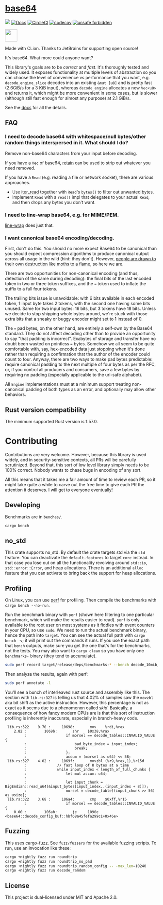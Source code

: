 # [base64](https://crates.io/crates/base64)

[![](https://img.shields.io/crates/v/base64.svg)](https://crates.io/crates/base64) [![Docs](https://docs.rs/base64/badge.svg)](https://docs.rs/base64) [![CircleCI](https://circleci.com/gh/marshallpierce/rust-base64/tree/master.svg?style=shield)](https://circleci.com/gh/marshallpierce/rust-base64/tree/master) [![codecov](https://codecov.io/gh/marshallpierce/rust-base64/branch/master/graph/badge.svg)](https://codecov.io/gh/marshallpierce/rust-base64) [![unsafe forbidden](https://img.shields.io/badge/unsafe-forbidden-success.svg)](https://github.com/rust-secure-code/safety-dance/)

<a href="https://www.jetbrains.com/?from=rust-base64"><img src="/icon_CLion.svg" height="40px"/></a>

Made with CLion. Thanks to JetBrains for supporting open source!

It's base64. What more could anyone want?

This library's goals are to be *correct* and *fast*. It's thoroughly tested and widely used. It exposes functionality at
multiple levels of abstraction so you can choose the level of convenience vs performance that you want,
e.g. `decode_engine_slice` decodes into an existing `&mut [u8]` and is pretty fast (2.6GiB/s for a 3 KiB input),
whereas `decode_engine` allocates a new `Vec<u8>` and returns it, which might be more convenient in some cases, but is
slower (although still fast enough for almost any purpose) at 2.1 GiB/s.

See the [docs](https://docs.rs/base64) for all the details.

## FAQ

### I need to decode base64 with whitespace/null bytes/other random things interspersed in it. What should I do?

Remove non-base64 characters from your input before decoding.

If you have a `Vec` of base64, [retain](https://doc.rust-lang.org/std/vec/struct.Vec.html#method.retain) can be used to
strip out whatever you need removed.

If you have a `Read` (e.g. reading a file or network socket), there are various approaches.

- Use [iter_read](https://crates.io/crates/iter-read) together with `Read`'s `bytes()` to filter out unwanted bytes.
- Implement `Read` with a `read()` impl that delegates to your actual `Read`, and then drops any bytes you don't want.

### I need to line-wrap base64, e.g. for MIME/PEM.

[line-wrap](https://crates.io/crates/line-wrap) does just that.

### I want canonical base64 encoding/decoding.

First, don't do this. You should no more expect Base64 to be canonical than you should expect compression algorithms to
produce canonical output across all usage in the wild (hint: they don't).
However, [people are drawn to their own destruction like moths to a flame](https://eprint.iacr.org/2022/361), so here we
are.

There are two opportunities for non-canonical encoding (and thus, detection of the same during decoding): the final bits
of the last encoded token in two or three token suffixes, and the `=` token used to inflate the suffix to a full four
tokens.

The trailing bits issue is unavoidable: with 6 bits available in each encoded token, 1 input byte takes 2 tokens,
with the second one having some bits unused. Same for two input bytes: 16 bits, but 3 tokens have 18 bits. Unless we
decide to stop shipping whole bytes around, we're stuck with those extra bits that a sneaky or buggy encoder might set
to 1 instead of 0.

The `=` pad bytes, on the other hand, are entirely a self-own by the Base64 standard. They do not affect decoding other
than to provide an opportunity to say "that padding is incorrect". Exabytes of storage and transfer have no doubt been
wasted on pointless `=` bytes. Somehow we all seem to be quite comfortable with, say, hex-encoded data just stopping
when it's done rather than requiring a confirmation that the author of the encoder could count to four. Anyway, there
are two ways to make pad bytes predictable: require canonical padding to the next multiple of four bytes as per the RFC,
or, if you control all producers and consumers, save a few bytes by requiring no padding (especially applicable to the
url-safe alphabet).

All `Engine` implementations must at a minimum support treating non-canonical padding of both types as an error, and
optionally may allow other behaviors.

## Rust version compatibility

The minimum supported Rust version is 1.57.0.

# Contributing

Contributions are very welcome. However, because this library is used widely, and in security-sensitive contexts, all
PRs will be carefully scrutinized. Beyond that, this sort of low level library simply needs to be 100% correct. Nobody
wants to chase bugs in encoding of any sort.

All this means that it takes me a fair amount of time to review each PR, so it might take quite a while to carve out the
free time to give each PR the attention it deserves. I will get to everyone eventually!

## Developing

Benchmarks are in `benches/`.

```bash
cargo bench
```

## no_std

This crate supports no_std. By default the crate targets std via the `std` feature. You can deactivate
the `default-features` to target `core` instead. In that case you lose out on all the functionality revolving
around `std::io`, `std::error::Error`, and heap allocations. There is an additional `alloc` feature that you can activate
to bring back the support for heap allocations.

## Profiling

On Linux, you can use [perf](https://perf.wiki.kernel.org/index.php/Main_Page) for profiling. Then compile the
benchmarks with `cargo bench --no-run`.

Run the benchmark binary with `perf` (shown here filtering to one particular benchmark, which will make the results
easier to read). `perf` is only available to the root user on most systems as it fiddles with event counters in your
CPU, so use `sudo`. We need to run the actual benchmark binary, hence the path into `target`. You can see the actual
full path with `cargo bench -v`; it will print out the commands it runs. If you use the exact path
that `bench` outputs, make sure you get the one that's for the benchmarks, not the tests. You may also want
to `cargo clean` so you have only one `benchmarks-` binary (they tend to accumulate).

```bash
sudo perf record target/release/deps/benchmarks-* --bench decode_10mib_reuse
```

Then analyze the results, again with perf:

```bash
sudo perf annotate -l
```

You'll see a bunch of interleaved rust source and assembly like this. The section with `lib.rs:327` is telling us that
4.02% of samples saw the `movzbl` aka bit shift as the active instruction. However, this percentage is not as exact as
it seems due to a phenomenon called *skid*. Basically, a consequence of how fancy modern CPUs are is that this sort of
instruction profiling is inherently inaccurate, especially in branch-heavy code.

```text
 lib.rs:322    0.70 :     10698:       mov    %rdi,%rax
    2.82 :        1069b:       shr    $0x38,%rax
         :                  if morsel == decode_tables::INVALID_VALUE {
         :                      bad_byte_index = input_index;
         :                      break;
         :                  };
         :                  accum = (morsel as u64) << 58;
 lib.rs:327    4.02 :     1069f:       movzbl (%r9,%rax,1),%r15d
         :              // fast loop of 8 bytes at a time
         :              while input_index < length_of_full_chunks {
         :                  let mut accum: u64;
         :
         :                  let input_chunk = BigEndian::read_u64(&input_bytes[input_index..(input_index + 8)]);
         :                  morsel = decode_table[(input_chunk >> 56) as usize];
 lib.rs:322    3.68 :     106a4:       cmp    $0xff,%r15
         :                  if morsel == decode_tables::INVALID_VALUE {
    0.00 :        106ab:       je     1090e <base64::decode_config_buf::hbf68a45fefa299c1+0x46e>
```

## Fuzzing

This uses [cargo-fuzz](https://github.com/rust-fuzz/cargo-fuzz). See `fuzz/fuzzers` for the available fuzzing scripts.
To run, use an invocation like these:

```bash
cargo +nightly fuzz run roundtrip
cargo +nightly fuzz run roundtrip_no_pad
cargo +nightly fuzz run roundtrip_random_config -- -max_len=10240
cargo +nightly fuzz run decode_random
```

## License

This project is dual-licensed under MIT and Apache 2.0.

